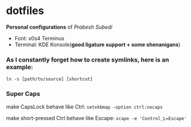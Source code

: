 # dotfiles
**Personal configurations** of *Prabesh Subedi*

- Font: x0s4 Terminus
- Terminal: KDE Konsole(__good ligature support + some shenanigans__)
### As I constantly forget how to create symlinks, here is an example:
`ln -s [path/to/source] [shortcut]`

### Super Caps
 make CapsLock behave like Ctrl:
`setxkbmap -option ctrl:nocaps`

 make short-pressed Ctrl behave like Escape:
`xcape -e 'Control_L=Escape'`
